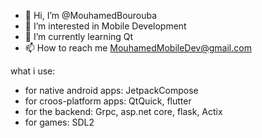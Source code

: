 - 👋 Hi, I’m @MouhamedBourouba
- 👀 I’m interested in Mobile Development
- 🌱 I’m currently learning Qt
- 📫 How to reach me MouhamedMobileDev@gmail.com

what i use:
<ul>
  <li>for native android apps: JetpackCompose</li>
  <li>for croos-platform apps: QtQuick, flutter</li>
  <li>for the backend: Grpc, asp.net core, flask, Actix</li>
  <li>for games: SDL2</li>
</ul>


<!---
MouhamedBourouba/MouhamedBourouba is a ✨ special ✨ repository because its `README.md` (this file) appears on your GitHub profile.
You can click the Preview link to take a look at your changes.
--->
